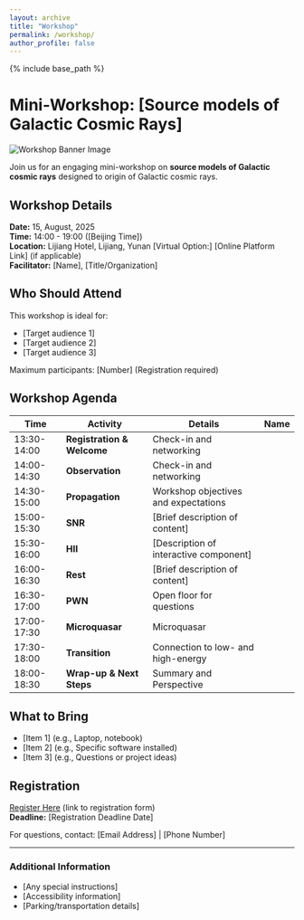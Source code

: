 ```yaml
---
layout: archive
title: "Workshop"
permalink: /workshop/
author_profile: false
---
```


{% include base_path %}

# Mini-Workshop: [Source models of Galactic Cosmic Rays]

![Workshop Banner Image](https://btheodorezhang.github.io/files/cosmic_ray_path.png)

Join us for an engaging mini-workshop on **source models of Galactic cosmic rays** designed to origin of Galactic cosmic rays.

## Workshop Details

**Date:** 15, August, 2025  
**Time:** 14:00 - 19:00 ([Beijing Time])  
**Location:** Lijiang Hotel, Lijiang, Yunan 
[Virtual Option:] [Online Platform Link] (if applicable)  
**Facilitator:** [Name], [Title/Organization]  

## Who Should Attend

This workshop is ideal for:
- [Target audience 1]
- [Target audience 2]
- [Target audience 3]

Maximum participants: [Number] (Registration required)

## Workshop Agenda

| Time          | Activity                          | Details                                  |Name  
|---------------|-----------------------------------|------------------------------------------|------
| 13:30-14:00   | **Registration & Welcome**        | Check-in and networking                  |      
| 14:00-14:30   | **Observation**                   | Check-in and networking                  |      
| 14:30-15:00   | **Propagation**                   | Workshop objectives and expectations     |      
| 15:00-15:30   | **SNR**                           | [Brief description of content]           |      
| 15:30-16:00   | **HII**                           | [Description of interactive component]   |      
| 16:00-16:30   | **Rest**                          | [Brief description of content]           |      
| 16:30-17:00   | **PWN**                           | Open floor for questions                 |      
| 17:00-17:30   | **Microquasar**                   | Microquasar                              |      
| 17:30-18:00   | **Transition**                    | Connection to low- and high-energy       |      
| 18:00-18:30   | **Wrap-up & Next Steps**          | Summary and Perspective                  |      
## What to Bring

- [Item 1] (e.g., Laptop, notebook)
- [Item 2] (e.g., Specific software installed)
- [Item 3] (e.g., Questions or project ideas)

## Registration

[Register Here](#) (link to registration form)  
**Deadline:** [Registration Deadline Date]  

For questions, contact: [Email Address] | [Phone Number]  

---

### Additional Information

- [Any special instructions]
- [Accessibility information]
- [Parking/transportation details]

